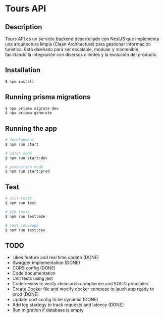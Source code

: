 # Tours API

## Description

Tours API es un servicio backend desarrollado con NestJS que implementa una arquitectura limpia (Clean Architecture) para gestionar información turística. Está diseñado para ser escalable, modular y mantenible, facilitando la integración con diversos clientes y la evolución del producto.

## Installation

```bash
$ npm install
```

## Running prisma migrations

```bash
$ npx prisma migrate dev
$ npx prisma generate
```

## Running the app

```bash
# development
$ npm run start

# watch mode
$ npm run start:dev

# production mode
$ npm run start:prod
```

## Test

```bash
# unit tests
$ npm run test

# e2e tests
$ npm run test:e2e

# test coverage
$ npm run test:cov
```

## TODO
- Likes feature and real time update (DONE)
- Swagger implementation (DONE)
- CORS config (DONE)
- Code documentation
- Unit tests using jest
- Code review to verify clean arch complience and SOLID principles
- Create Docker file and modify docker compose to lauch app ready to prod (DONE)
- Update port config to be dynamic (DONE)
- Add log startegy to track requests and latency (DONE)
- Run migration if database is empty